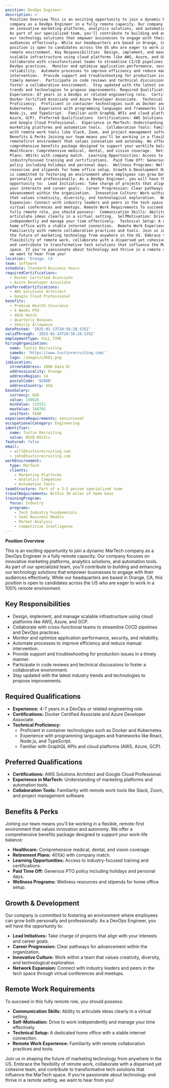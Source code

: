 ```yaml
---
position: DevOps Engineer
description: >-
  Position Overview This is an exciting opportunity to join a dynamic MarTech
  company as a DevOps Engineer in a fully remote capacity. Our company focuses
  on innovative marketing platforms, analytics solutions, and automation tools.
  As part of our specialized team, you'll contribute to building and enhancing
  our technology solutions that empower businesses to engage with their
  audiences effectively. While our headquarters are based in Orange, CA, this
  position is open to candidates across the US who are eager to work in a 100%
  remote environment. Key Responsibilities  Design, implement, and manage
  scalable infrastructure using cloud platforms like AWS, Azure, and GCP. 
  Collaborate with crossfunctional teams to streamline CI/CD pipelines and
  DevOps practices.  Monitor and optimize application performance, security, and
  reliability.  Automate processes to improve efficiency and reduce manual
  intervention.  Provide support and troubleshooting for production issues in a
  timely manner.  Participate in code reviews and technical discussions to
  foster a collaborative environment.  Stay updated with the latest industry
  trends and technologies to propose improvements. Required Qualifications 
  Experience: 47 years in a DevOps or related engineering role.  Certifications:
  Docker Certified Associate and Azure Developer Associate.  Technical
  Proficiency:  Proficient in container technologies such as Docker and
  Kubernetes.  Experience with programming languages and frameworks like React,
  Node.js, and TypeScript.  Familiar with GraphQL APIs and cloud platforms (AWS,
  Azure, GCP). Preferred Qualifications  Certifications: AWS Solutions Architect
  and Google Cloud Professional.  Experience in MarTech: Understanding of
  marketing platforms and automation tools.  Collaboration Tools: Familiarity
  with remote work tools like Slack, Zoom, and project management software.
  Benefits & Perks Joining our team means you'll be working in a flexible,
  remotefirst environment that values innovation and autonomy. We offer a
  comprehensive benefits package designed to support your worklife balance: 
  Healthcare: Comprehensive medical, dental, and vision coverage.  Retirement
  Plans: 401(k) with company match.  Learning Opportunities: Access to
  industryfocused training and certifications.  Paid Time Off: Generous PTO
  policy including holidays and personal days.  Wellness Programs: Wellness
  resources and stipends for home office setup. Growth & Development Our company
  is committed to fostering an environment where employees can grow both
  personally and professionally. As a DevOps Engineer, you will have the
  opportunity to:  Lead Initiatives: Take charge of projects that align with
  your interests and career goals.  Career Progression: Clear pathways for
  advancement within the organization.  Innovative Culture: Work within a team
  that values creativity, diversity, and technological exploration.  Network
  Expansion: Connect with industry leaders and peers in the tech space through
  virtual conferences and meetups. Remote Work Requirements To succeed in this
  fully remote role, you should possess:  Communication Skills: Ability to
  articulate ideas clearly in a virtual setting.  SelfMotivation: Drive to work
  independently and manage your time effectively.  Technical Setup: A dedicated
  home office with a stable internet connection.  Remote Work Experience:
  Familiarity with remote collaboration practices and tools. Join us in shaping
  the future of marketing technology from anywhere in the US. Embrace the
  flexibility of remote work, collaborate with a dispersed yet cohesive team,
  and contribute to transformative tech solutions that influence the MarTech
  space. If you're passionate about technology and thrive in a remote setting,
  we want to hear from you!
location: 'Orange, CA'
team: Software
schedule: Standard Business Hours
requiredCertifications:
  - Docker Certified Associate
  - Azure Developer Associate
preferredCertifications:
  - AWS Solutions Architect
  - Google Cloud Professional
benefits:
  - Premium Health Insurance
  - 4 Weeks PTO
  - 401k Match
  - Quarterly Bonuses
  - Vehicle Allowance
datePosted: '2025-01-13T20:56:28.535Z'
validThrough: '2025-02-24T20:56:28.535Z'
employmentType: FULL_TIME
hiringOrganization:
  name: Tustin Recruiting
  sameAs: 'https://www.tustinrecruiting.com/'
  logo: /images/LOGO1.png
jobLocation:
  streetAddress: 2086 Data Dr
  addressLocality: Orange
  addressRegion: CA
  postalCode: '92868'
  addressCountry: USA
baseSalary:
  currency: USD
  value: 150626
  minValue: 132551
  maxValue: 168701
  unitText: YEAR
experienceRequirements: seniorLevel
occupationalCategory: Engineering
identifier:
  name: Tustin Recruiting
  value: DEVO-8515rx
featured: false
email:
  - will@tustinrecruiting.com
  - john@tustinrecruiting.com
workEnvironment:
  type: MarTech
  clients:
    - Marketing Platforms
    - Analytics Companies
    - Automation Tools
teamStructure: Part of a 3-5 person specialized team
travelRequirements: Within 30 miles of home base
trainingProgram:
  focus: Industry
  programs:
    - Tech Industry Fundamentals
    - SaaS Business Models
    - Market Analysis
    - Competitive Intelligence
---
```




**Position Overview**

This is an exciting opportunity to join a dynamic MarTech company as a DevOps Engineer in a fully remote capacity. Our company focuses on innovative marketing platforms, analytics solutions, and automation tools. As part of our specialized team, you'll contribute to building and enhancing our technology solutions that empower businesses to engage with their audiences effectively. While our headquarters are based in Orange, CA, this position is open to candidates across the US who are eager to work in a 100% remote environment.

## Key Responsibilities

- Design, implement, and manage scalable infrastructure using cloud platforms like AWS, Azure, and GCP.
- Collaborate with cross-functional teams to streamline CI/CD pipelines and DevOps practices.
- Monitor and optimize application performance, security, and reliability.
- Automate processes to improve efficiency and reduce manual intervention.
- Provide support and troubleshooting for production issues in a timely manner.
- Participate in code reviews and technical discussions to foster a collaborative environment.
- Stay updated with the latest industry trends and technologies to propose improvements.

## Required Qualifications

- **Experience:** 4-7 years in a DevOps or related engineering role.
- **Certifications:** Docker Certified Associate and Azure Developer Associate.
- **Technical Proficiency:** 
  - Proficient in container technologies such as Docker and Kubernetes.
  - Experience with programming languages and frameworks like React, Node.js, and TypeScript.
  - Familiar with GraphQL APIs and cloud platforms (AWS, Azure, GCP).

## Preferred Qualifications

- **Certifications:** AWS Solutions Architect and Google Cloud Professional.
- **Experience in MarTech:** Understanding of marketing platforms and automation tools.
- **Collaboration Tools:** Familiarity with remote work tools like Slack, Zoom, and project management software.

## Benefits & Perks

Joining our team means you'll be working in a flexible, remote-first environment that values innovation and autonomy. We offer a comprehensive benefits package designed to support your work-life balance:

- **Healthcare:** Comprehensive medical, dental, and vision coverage.
- **Retirement Plans:** 401(k) with company match.
- **Learning Opportunities:** Access to industry-focused training and certifications.
- **Paid Time Off:** Generous PTO policy including holidays and personal days.
- **Wellness Programs:** Wellness resources and stipends for home office setup.

## Growth & Development

Our company is committed to fostering an environment where employees can grow both personally and professionally. As a DevOps Engineer, you will have the opportunity to:

- **Lead Initiatives:** Take charge of projects that align with your interests and career goals.
- **Career Progression:** Clear pathways for advancement within the organization.
- **Innovative Culture:** Work within a team that values creativity, diversity, and technological exploration.
- **Network Expansion:** Connect with industry leaders and peers in the tech space through virtual conferences and meetups.

## Remote Work Requirements

To succeed in this fully remote role, you should possess:

- **Communication Skills:** Ability to articulate ideas clearly in a virtual setting.
- **Self-Motivation:** Drive to work independently and manage your time effectively.
- **Technical Setup:** A dedicated home office with a stable internet connection.
- **Remote Work Experience:** Familiarity with remote collaboration practices and tools.

Join us in shaping the future of marketing technology from anywhere in the US. Embrace the flexibility of remote work, collaborate with a dispersed yet cohesive team, and contribute to transformative tech solutions that influence the MarTech space. If you're passionate about technology and thrive in a remote setting, we want to hear from you!

